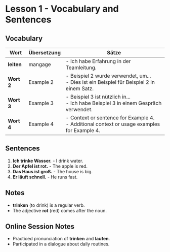 # Lesson 1 - Vocabulary and Sentences

## Vocabulary

| Wort       | Übersetzung | Sätze                                                                 |
|------------|-------------|------------------------------------------------------------------------|
| **leiten** | mangage     | - Ich habe Erfahrung in der Teamleitung. |
| **Wort 2** | Example 2   | - Beispiel 2 wurde verwendet, um... <br> - Dies ist ein Beispiel für Beispiel 2 in einem Satz. |
| **Wort 3** | Example 3   | - Beispiel 3 ist nützlich in... <br> - Ich habe Beispiel 3 in einem Gespräch verwendet. |
| **Wort 4** | Example 4   | - Context or sentence for Example 4. <br> - Additional context or usage examples for Example 4. |

## Sentences

1. **Ich trinke Wasser.** - I drink water.
2. **Der Apfel ist rot.** - The apple is red.
3. **Das Haus ist groß.** - The house is big.
4. **Er läuft schnell.** - He runs fast.

## Notes

- **trinken** (to drink) is a regular verb.
- The adjective **rot** (red) comes after the noun.

## Online Session Notes

- Practiced pronunciation of **trinken** and **laufen**.
- Participated in a dialogue about daily routines.

